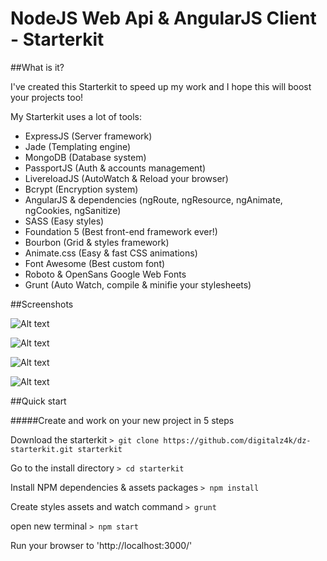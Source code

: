 NodeJS Web Api &amp; AngularJS Client - Starterkit
=============

##What is it?

I've created this Starterkit to speed up my work and I hope this will boost your projects too!

My Starterkit uses a lot of tools:
- ExpressJS (Server framework)
- Jade (Templating engine)
- MongoDB (Database system)
- PassportJS (Auth & accounts management)
- LivereloadJS (AutoWatch & Reload your browser)
- Bcrypt (Encryption system)
- AngularJS & dependencies (ngRoute, ngResource, ngAnimate, ngCookies, ngSanitize)
- SASS (Easy styles)
- Foundation 5 (Best front-end framework ever!)
- Bourbon (Grid & styles framework)
- Animate.css (Easy & fast CSS animations)
- Font Awesome (Best custom font)
- Roboto & OpenSans Google Web Fonts
- Grunt (Auto Watch, compile & minifie your stylesheets)

##Screenshots

![Alt text](http://imageshack.com/a/img850/5595/fw74.png?raw=true "Optional Title")

![Alt text](http://imageshack.com/a/img843/9328/emdg.png?raw=true "Optional Title")

![Alt text](http://imageshack.com/a/img841/7867/ykqr.png?raw=true "Optional Title")

![Alt text](http://imageshack.com/a/img849/6438/7qeb.png?raw=true "Optional Title")

##Quick start

#####Create and work on your new project in 5 steps

Download the starterkit
```> git clone https://github.com/digitalz4k/dz-starterkit.git starterkit```

Go to the install directory
```> cd starterkit```

Install NPM dependencies & assets packages
```> npm install```

Create styles assets and watch command
```> grunt```

open new terminal
```> npm start```

Run your browser to 'http://localhost:3000/'
